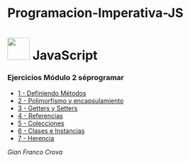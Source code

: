 # Programacion-Imperativa-JS

# <img src="https://upload.wikimedia.org/wikipedia/commons/thumb/9/99/Unofficial_JavaScript_logo_2.svg/245px-Unofficial_JavaScript_logo_2.svg.png" width="50px"/> JavaScript



### Ejercicios Módulo 2 séprogramar

<ul>
  <li><a href="https://github.com/gfCrova/OOP-ruby-ejercicios-seprog/blob/main/01-Definiendo-m%C3%A9todos.rb">1 - Definiendo Métodos</a></li>
  <li><a href="https://github.com/gfCrova/OOP-ruby-ejercicios-seprog/blob/main/02-%20Polimorfismo-encapsulamiento.rb">2 - Polimorfismo y encapsulamiento</a></li>
  <li><a href="https://github.com/gfCrova/OOP-ruby-ejercicios-seprog/blob/main/03-%20Getters-Setters.rb">3 - Getters y Setters</a></li>
  <li><a href="https://github.com/gfCrova/OOP-ruby-ejercicios-seprog/blob/main/04-%20Referencias.rb">4 - Referencias</a></li>
  <li><a href="https://github.com/gfCrova/OOP-ruby-ejercicios-seprog/blob/main/05-%20Colecciones.rb">5 - Colecciones</a></li>
  <li><a href="https://github.com/gfCrova/OOP-ruby-ejercicios-seprog/blob/main/06-%20Clases%20e%20Instancias.rb">6 - Clases e Instancias</a></li>
  <li><a href="https://github.com/gfCrova/OOP-ruby-ejercicios-seprog/blob/main/07-%20Herencia.rb">7 - Herencia</a></li>
</ul>

<em>Gian Franco Crova</em>
